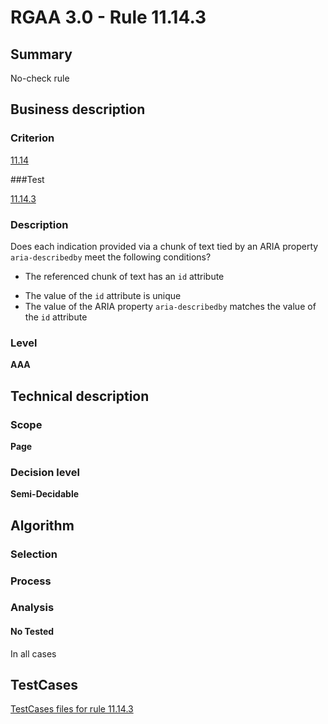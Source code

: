 # RGAA 3.0 -  Rule 11.14.3

## Summary

No-check rule

## Business description

### Criterion

[11.14](http://asqatasun.github.io/RGAA--3.0--EN/RGAA3.0_Criteria_English_version_v1.html#crit-11-14)

###Test

[11.14.3](http://asqatasun.github.io/RGAA--3.0--EN/RGAA3.0_Criteria_English_version_v1.html#test-11.14.3)

### Description
Does each indication provided via a chunk of
    text tied by an ARIA property <code>aria-describedby</code> meet
    the following conditions?
    <ul><li> The referenced chunk of
   text has an <code>id</code> attribute</li>
  <li> The value of the <code>id</code>
   attribute is unique</li>
  <li> The value of the ARIA
   property <code>aria-describedby</code> matches the value of the <code>id</code>
   attribute</li>
    </ul> 


### Level

**AAA**

## Technical description

### Scope

**Page**

### Decision level

**Semi-Decidable**

## Algorithm

### Selection

### Process

### Analysis

#### No Tested 

In all cases



##  TestCases 

[TestCases files for rule 11.14.3](https://github.com/Asqatasun/Asqatasun/tree/master/rules/rules-rgaa3.0/src/test/resources/testcases/rgaa30/Rgaa30Rule111403/) 


